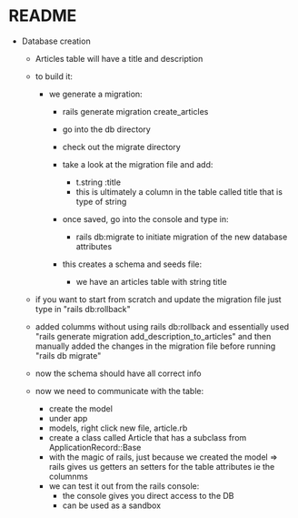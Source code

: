 # README


* Database creation
  - Articles table will have a title and description
  - to build it:
    - we generate a migration:
        - rails generate migration create_articles
        - go into the db directory
        - check out the migrate directory
        - take a look at the migration file and add:
            - t.string :title
            - this is ultimately a column in the table called title that is type of string
        - once saved, go into the console and type in:
            - rails db:migrate to initiate migration of the new database attributes

        - this creates a schema and seeds file:
          - we have an articles table with string title

  - if you want to start from scratch and update the migration file just type in "rails db:rollback"

  - added columms without using rails db:rollback and essentially used "rails generate migration add_description_to_articles" and then manually added the changes in the migration file before running "rails db migrate"

  - now the schema should have all correct info

  - now we need to communicate with the table:
      - create the model
      - under app
      - models, right click new file, article.rb
      - create a class called Article that has a subclass from ApplicationRecord::Base
      - with the magic of rails, just because we created the model => rails gives us getters an setters for the table attributes ie the columnms
      - we can test it out from the rails console:
          - the console gives you direct access to the DB
          - can be used as a sandbox
